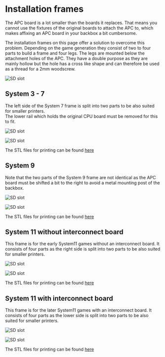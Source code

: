 # Installation frames

The APC board is a lot smaller than the boards it replaces. That means you cannot use the fixtures of the original boards to attach the APC to, which makes affixing an APC board in your backbox a bit cumbersome.

The installation frames on this page offer a solution to overcome this problem. Depending on the game generation they consist of two to four parts to build a frame and four legs. The legs are mounted below the attachment holes of the APC. They have a double purpose as they are mainly hollow but the hole has a cross like shape and can therefore be used as a thread for a 2mm woodscrew.

![SD slot](https://github.com/AmokSolderer/APC/blob/V01.00/DOC/PICS/FrameExample.JPG)

## System 3 - 7

The left side of the System 7 frame is split into two parts to be also suited for smaller printers.  
The lower rail which holds the original CPU board must be removed for this to fit.

![SD slot](https://github.com/AmokSolderer/APC/blob/V01.00/DOC/PICS/FrameSys7.JPG)

![SD slot](https://github.com/AmokSolderer/APC/blob/V01.00/DOC/PICS/FrameSys7_2.jpg)

The STL files for printing can be found [here](https://github.com/AmokSolderer/APC/blob/V01.00/DOC/Hardware/InstallationFrames/System7_stl.zip)

## System 9

Note that the two parts of the System 9 frame are not identical as the APC board must be shifted a bit to the right to avoid a metal mounting post of the backbox.

![SD slot](https://github.com/AmokSolderer/APC/blob/V01.00/DOC/PICS/FrameSys9.JPG)

![SD slot](https://github.com/AmokSolderer/APC/blob/V01.00/DOC/PICS/CometLED.jpg)

The STL files for printing can be found [here](https://github.com/AmokSolderer/APC/blob/V01.00/DOC/Hardware/InstallationFrames/System9_stl.zip)

## System 11 without interconnect board

This frame is for the early System11 games without an interconnect board. It consists of four parts as the right side is split into two parts to be also suited for smaller printers.

![SD slot](https://github.com/AmokSolderer/APC/blob/V01.00/DOC/PICS/FrameSys11a.JPG)

![SD slot](https://github.com/AmokSolderer/APC/blob/V01.00/DOC/PICS/APC_Pinbot.JPG)

The STL files for printing can be found [here](https://github.com/AmokSolderer/APC/blob/V01.00/DOC/Hardware/InstallationFrames/System11_stl.zip)

## System 11 with interconnect board

This frame is for the later System11 games with an interconnect board. It consists of four parts as the lower side is split into two parts to be also suited for smaller printers.

![SD slot](https://github.com/AmokSolderer/APC/blob/V01.00/DOC/PICS/FrameSys11c.JPG)

![SD slot](https://github.com/AmokSolderer/APC/blob/V01.00/DOC/PICS/APC_Rollergames.JPG)

The STL files for printing can be found [here](https://github.com/AmokSolderer/APC/blob/V01.00/DOC/Hardware/InstallationFrames/System11c_stl.zip)
